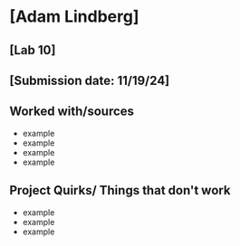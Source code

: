 # [Adam Lindberg]
## [Lab 10]
## [Submission date: 11/19/24]
## Worked with/sources 
* example
* example
* example
* example
## Project Quirks/ Things that don't work
* example
* example
* example
